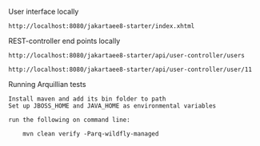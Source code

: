 User interface locally

	http://localhost:8080/jakartaee8-starter/index.xhtml

REST-controller end points locally

	http://localhost:8080/jakartaee8-starter/api/user-controller/users

	http://localhost:8080/jakartaee8-starter/api/user-controller/user/11

Running Arquillian tests

	Install maven and add its bin folder to path
	Set up JBOSS_HOME and JAVA_HOME as environmental variables

	run the following on command line:

		mvn clean verify -Parq-wildfly-managed
